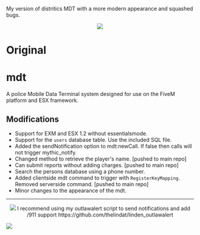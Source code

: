 My version of distritics MDT with a more modern appearance and squashed bugs.
<p align="center"><img src="https://i.imgur.com/5mWL9DS.png"/>

# Original
# mdt
A police Mobile Data Terminal system designed for use on the FiveM platform and ESX framework.


## Modifications
* Support for EXM and ESX 1.2 without essentialsmode.
* Support for the `users` database table. Use the included SQL file.
* Added the sendNotification option to mdt:newCall. If false then calls will not trigger mythic_notify.
* Changed method to retrieve the player's name. [pushed to main repo]
* Can submit reports without adding charges. [pushed to main repo]
* Search the persons database using a phone number.
* Added clientside mdt command to trigger with `RegisterKeyMapping`. Removed serverside command. [pushed to main repo]
* Minor changes to the appearance of the mdt.
<hr>
<p align="center"><img src="https://i.imgur.com/EJ0a1yX.png"/>
I recommend using my outlawalert script to send notifications and add /911 support 
https://github.com/thelindat/linden_outlawalert  

<img src="https://i.imgur.com/Ome5KDF.png"/></p>
